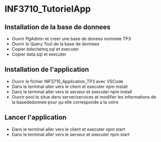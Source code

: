 # INF3710_TutorielApp

## Installation de la base de donnees
- Ouvrir PgAdmin et creer une base de donees nommee TP3
- Ouvrir le Query Tool de la base de donnees
- Copier bdschemq.sql et executer
- Copier data.sql et executer

## Installation de l'application
- Ouvrir le fichier INF3710_Application_TP3 avec VSCode
- Dans le terminal aller vers le client et executer npm install
- Dans le terminal aller vers le serveur et executer npm install
- Ouvrir pool.ts situe dans server/services et modifier les informations de la basededonnee pour qu elle corresponde a la votre

## Lancer l'application
- Dans le terminal aller vers le client et executer npm start
- Dans le terminal aller vers le serveur et executer npm start